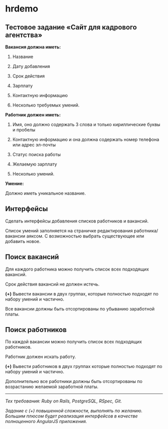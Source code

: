 # hrdemo

Тестовое задание «Сайт для кадрового агентства»
-----------------------------------------------
**Вакансия должна иметь:**

1) Название

2) Дату добавления

3) Срок действия

4) Зарплату

5) Контактную информацию

6) Несколько требуемых умений.

**Работник должен иметь:**

1) Имя, оно должно содержать 3 слова и только кириллические буквы и пробелы

2) Контактную информацию и она должна содержать номер телефона или адрес эл-почты

3) Статус поиска работы

4) Желаемую зарплату

5) Несколько умений.

**Умение:**

Должно иметь уникальное название.

Интерфейсы
----------
Сделать интерфейсы добавления списков работников и вакансий.

Список умений заполняется на страничке редактирования работника/вакансии аяксом. С возможностью выбрать существующее или добавить новое.

Поиск вакансий
--------------
Для каждого работника можно получить список всех подходящих вакансий.

Срок действия вакансий не должен истечь.

**(+)** Вывести вакансии в двух группах, которые полностью подходят по набору умений и частично.

Все вакансии должны быть отсортированы по убыванию заработной платы.

Поиск работников
----------------
По каждой вакансии можно получить список всех подходящих работников.

Работник должен искать работу.

**(+)** Вывести работников в двух группах которые полностью подходят по набору умений и частично.

Дополнительно все работники должны быть отсортированы по возрастанию желаемой заработной платы.

-----------------

*Тех требования: Ruby on Rails, PostgreSQL, RSpec, Git.*

*Задание с (+) повышенной сложности, выполнять по желанию. Большим плюсом будет реализация интерфейсов в качестве полноценного AngularJS приложения.*
